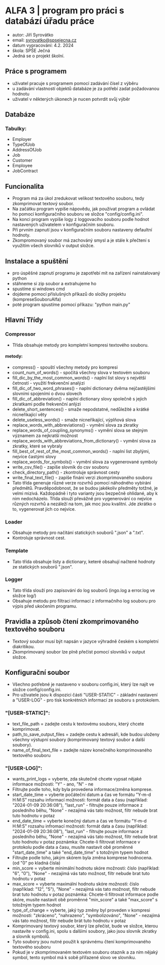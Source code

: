 # ALFA 3 | program pro práci s databází úřadu práce
- autor: Jiří Syrovátko
- email: syrovatko@spsejecna.cz
- datum vypracování: 4.2. 2024
- škola: SPŠE Ječná
- Jedná se o projekt školní.

## Práce s programem
- uživatel pracuje s programem pomocí zadávání čísel z výběru
- u zadávání vlastností objektů databáze je za potřebí zadat požadovanou hodnotu
- uživatel v některých úkonech je nucen potvrdit svůj výběr

## Databáze
### Tabulky:
- Employer
- TypeOfJob
- AddressOfJob
- Job
- Customer
- Employee
- JobContract



## Funcionalita
- Program má za úkol zredukovat velikost textového souboru, tedy zkomprimovat textový soubor.
- Na začátku program vypíše nápovědu, jak používat program a ovládat ho pomocí konfiguračního souboru ve složce "config/config.ini".
- Na konci program vypíše logy z loggovacího souboru podle hodnot nastavených uživatelem v konfiguračním souboru.
- Při prvním zapnutí jsou v konfiguračním souboru nastaveny defaultní hodnoty.
- Zkompromovaný soubor má zachováný smysl a je stále k přečtení s využitím všech slovníků v output složce.

## Instalace a spuštění
- pro úspěšné zapnutí programu je zapotřebí mít na zařízení nainstalovaný python
- stáhneme si zip soubor a extrahujeme ho
- spustíme si windows cmd
- dojdeme pomocí příslušných příkazů do složky projektu (kompreseSouboruAlfa)
- poté program spustíme pomocí příkazu: "python main.py"

## Hlavní Třídy
### Compressor
- Třída obsahuje metody pro kompletní kompresi textového souboru.
#### metody:
- compress() - spouští všechny metody pro kompresi
- count_num_of_words() - spočítá všechny slova v textovém souboru
- fill_dic_by_the_most_common_words() - naplní list slovy s největší četností - využití frekvenční analýzi
- fill_dic_of_two_word_phrases() - naplní dictionary dvěma nejčastějšími slovními spojeními o dvou slovech
- fill_dic_of_abbreviation() - naplní dictionary slovy společně s jejich zkratkami podle frekvenční anlýzi
- delete_short_sentences() - smaže nepodstatné, nedůležité a krátké nicneřikající věty
- delete_useless_words() - smaže nicneříkající, výplňová slova
- replace_words_with_abbreviations() - vymění slova za zkratky
- replace_words_of_coupling_synonyms() - vymění slova se stejným významem za nejkratší možnost
- replace_words_with_abbreviations_from_dictionary() - vymění slova za zkratky, které se vybraly
- fill_best_of_rest_of_the_most_common_words() - naplní list zbylými, nejvíce častými slovy
- replace_words_for_symbols() - vymění slova za vygenerované symboly
- write_csv_file() - zapíše slovník do csv souboru
- check_directory_path() - zkontroluje správnost cesty
- write_final_text_file() - zapíše finání verzi zkomprimovaného souboru
- Tato třída generuje různé verze rozvrhů pomocí náhodného vybírání předmětů. Pravděpodobnost, že se budou jakékoliv předměty totžné, je velmi mizivá. Každopádně i tyto varianty jsou bezpečně ohlídané, aby k nim nedocházelo. Třída slouží převážně pro vygenerování co nejvíce různých rozvrhů a nezáleží na tom, jak moc jsou kvalitní. Jde zkrátko o to, vygenerovat jich co nejvíce.
### Loader
- Obsahuje metody pro načítání statických souborů ".json" a ".txt".
- Kontroluje správnost cest.
### Template
- Tato třída obsahuje listy a dictionary, keteré obsahují načtené hodnoty ze statických souborů ".json".
### Logger
- Tato třída slouží pro zapisování do log souborů (ingo.log a error.log ve složce log/) 
- Obsahuje metodu pro filtraci informací z informačního log souboru pro výpis před ukočením programu.

## Pravidla a způsob čtení zkomprimovaného textového souboru
- Textový soubor musí být napsán v jazyce výhradně českém s kompletní diakritikou.
- Zkomprimovaný soubor lze plně přečíst pomocí slovníků v output složce.

## Konfigurační soubor
- Všechno potřebné je nastaveno v souboru config.ini, který lze najít ve složce config/config.ini.
- Pro uživatele jsou k dispozici části "USER-STATIC" - základní nastavení a "USER-LOG" - pro tisk konkrétních informací ze souboru s protokolem.
### "[USER-STATIC]":
- text_file_path = zadejte cestu k textovému souboru, který chcete komprimovat.
- path_to_save_output_files = zadejte cestu k adresáři, kde budou uloženy všechny výstupní soubory (komprimovaný textový soubor a další soubory).
- name_of_final_text_file = zadejte název konečného komprimovaného textového souboru

### "[USER-LOG]":
- wants_print_logs = vyberte, zda skutečně chcete vypsat nějaké informace
    možnosti: "Y" - ano, "N" - ne
- Filtrujte podle toho, kdy byla provedena informace/změna komprese.
- start_date_time = vyberte počáteční datum a čas ve formátu "Y-m-d H:M:S" rozsahu informací
    možnosti: formát data a času (například: "2024-01-09 20:36:08"), "last_run" - filtrujte pouze informace z posledního běhu, "None" - nezajímá vás tato možnost, filtr nebude brat tuto hodnotu v potaz
- end_date_time = vyberte konečný datum a čas ve formátu "Y-m-d H:M:S" rozsahu infromací
    možnosti: formát data a času (například: "2024-01-09 20:36:08"), "last_run" - filtrujte pouze informace z posledního běhu, "None" - nezajímá vás tato možnost, filtr nebude brat tuto hodnotu v potaz
    poznámka: Chcete-li filtrovat informace v protokolu podle data a času, musíte nastavit obě proměnné "start_date_time" a také "end_date_time" s totožným typem hodnot
- Filtrujte podle toho, jakým skórem byla změna komprese hodnocena. (od "0" po kladná čísla)
- min_score = vyberte minimální hodnotu skóre
    možnosti: číslo (například: "6", "0"), "None" - nezajímá vás tato možnost, filtr nebude brat tuto hodnotu v potaz
- max_score = vyberte maximální hodnotu skóre
    možnosti: číslo (například: "12", "5"), "None" - nezajímá vás tato možnost, filtr nebude brat tuto hodnotu v potaz
    poznámka: Chcete-li filtrovat informace podle skóre, musíte nastavit obě proměnné "min_score" a také "max_score" s totožným typem hodnot
- type_of_change = vyberte, jaký typ změny byl proveden v kompresi
  možnosti: "zkráceno", "nahrazeno", "symbolizováno", "None" - nezajímá vás tato možnost, filtr nebude brát tuto hodnotu v potaz
- Komprimovaný textový soubor, který lze přečíst, bude ve složce, kterou nastavíte v config.ini, spolu s dalšími soubory, jako jsou slovník zkratky a slovník symbolů.
- Tyto soubory jsou nutné použít k správnému čtení komprimovaného textového souboru
- Pokud je v zkomprimovaném textovém souboru otazník a za ním nějaký symbol, tento symbol má k sobě přířazené slovo ve slovníku.
